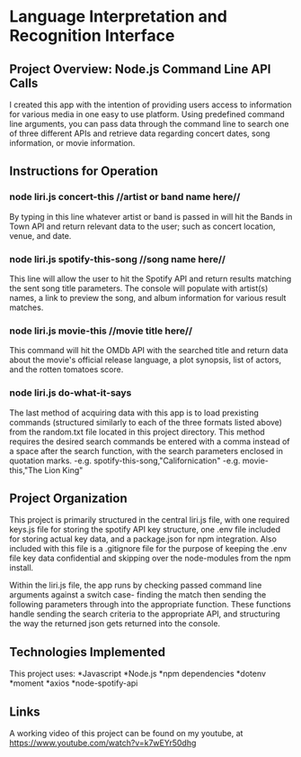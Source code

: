 # Language Interpretation and Recognition Interface

## Project Overview: Node.js Command Line API Calls

I created this app with the intention of providing users access to information for various media in one easy to use platform. Using predefined command line arguments, you can pass data through the command line to search one of three different APIs and retrieve data regarding concert dates, song information, or movie information.

## Instructions for Operation

### node liri.js concert-this //artist or band name here//

By typing in this line whatever artist or band is passed in will hit the Bands in Town API and return relevant data to the user; such as concert location, venue, and date.

### node liri.js spotify-this-song //song name here//

This line will allow the user to hit the Spotify API and return results matching the sent song title parameters. The console will populate with artist(s) names, a link to preview the song, and album information for various result matches.

### node liri.js movie-this //movie title here//

This command will hit the OMDb API with the searched title and return data about the movie's official release language, a plot synopsis, list of actors, and the rotten tomatoes score.

### node liri.js do-what-it-says

The last method of acquiring data with this app is to load prexisting commands (structured similarly to each of the three formats listed above) from the random.txt file located in this project directory. This method requires the desired search commands be entered with a comma instead of a space after the search function, with the search parameters enclosed in quotation marks.
-e.g. spotify-this-song,"Californication"
-e.g. movie-this,"The Lion King"

## Project Organization

This project is primarily structured in the central liri.js file, with one required keys.js file for storing the spotify API key structure, one .env file included for storing actual key data, and a package.json for npm integration. Also included with this file is a .gitignore file for the purpose of keeping the .env file key data confidential and skipping over the node-modules from the npm install.

Within the liri.js file, the app runs by checking passed command line arguments against a switch case- finding the match then sending the following parameters through into the appropriate function. These functions handle sending the search criteria to the appropriate API, and structuring the way the returned json gets returned into the console.

## Technologies Implemented

This project uses:
*Javascript
*Node.js
*npm dependencies
    *dotenv
    *moment
    *axios
    *node-spotify-api

## Links

A working video of this project can be found on my youtube, at https://www.youtube.com/watch?v=k7wEYr50dhg
